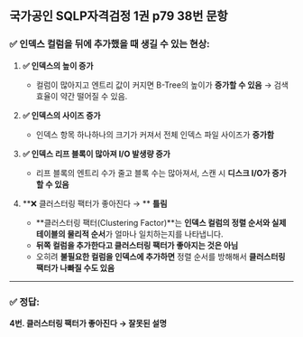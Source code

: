 ## 국가공인 SQLP자격검정 1권 p79 38번 문항

### ✅ 인덱스 컬럼을 뒤에 추가했을 때 생길 수 있는 현상:

1. **✅ 인덱스의 높이 증가**

   * 컬럼이 많아지고 엔트리 값이 커지면 B-Tree의 높이가 **증가할 수 있음**
     → 검색 효율이 약간 떨어질 수 있음.

2. **✅ 인덱스의 사이즈 증가**

   * 인덱스 항목 하나하나의 크기가 커져서 전체 인덱스 파일 사이즈가 **증가함**

3. **✅ 인덱스 리프 블록이 많아져 I/O 발생량 증가**

   * 리프 블록의 엔트리 수가 줄고 블록 수는 많아져서, 스캔 시 **디스크 I/O가 증가할 수 있음**

4. \*\*❌ 클러스터링 팩터가 좋아진다 → \*\* **틀림**

   * \*\*클러스터링 팩터(Clustering Factor)\*\*는 **인덱스 컬럼의 정렬 순서와 실제 테이블의 물리적 순서**가 얼마나 일치하는지를 나타냅니다.
   * **뒤쪽 컬럼을 추가한다고 클러스터링 팩터가 좋아지는 것은 아님**
   * 오히려 **불필요한 컬럼을 인덱스에 추가하면** 정렬 순서를 방해해서 **클러스터링 팩터가 나빠질 수도 있음**

---

### ✅ 정답:

**4번. 클러스터링 팩터가 좋아진다 → 잘못된 설명**

